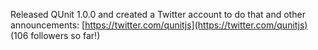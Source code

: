 Released QUnit 1.0.0 and created a Twitter account to do that and other
announcements: [https://twitter.com/qunitjs](https://twitter.com/qunitjs)
(106 followers so far!)
